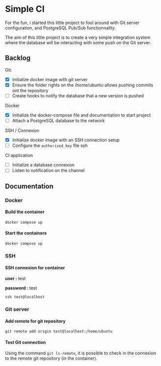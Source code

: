 # Simple CI

For the fun, i started this little project to fool around with Git server configuration, and PostgreSQL Pub/Sub functionnality.

The aim of this little project is to create a very simple integration system where the database will be interacting with some push on the Git server.

## Backlog

Git:
- [x] Initialize docker image with git server
- [x] Ensure the folder rights on the /home/ubuntu allows pushing commits ont the repository
- [ ] Create hooks to notify the database that a new version is pushed

Docker
- [x] Initialize the docker-compose file and documentation to start project
- [ ] Attach a PostgreSQL database to the network

SSH / Connexion
- [x] Initialize docker image with an SSH connection setup
- [ ] Configure the `authorized_key` file ssh

CI application
- [ ] Initialize a database connexion
- [ ] Listen to notification on the channel

## Documentation

### Docker

#### Build the container

    docker compose up

#### Start the containers

    docker compose up

### SSH

#### SSH connexion for container

**user :** test

**password :** test

    ssh test@localhost

### Git server

#### Add remote for git repository

    git remote add origin test@localhost:/home/ubuntu

#### Test Git connection

Using the command `git ls-remote`, it is possible to check in the connexion to the remote git repository (in the container).